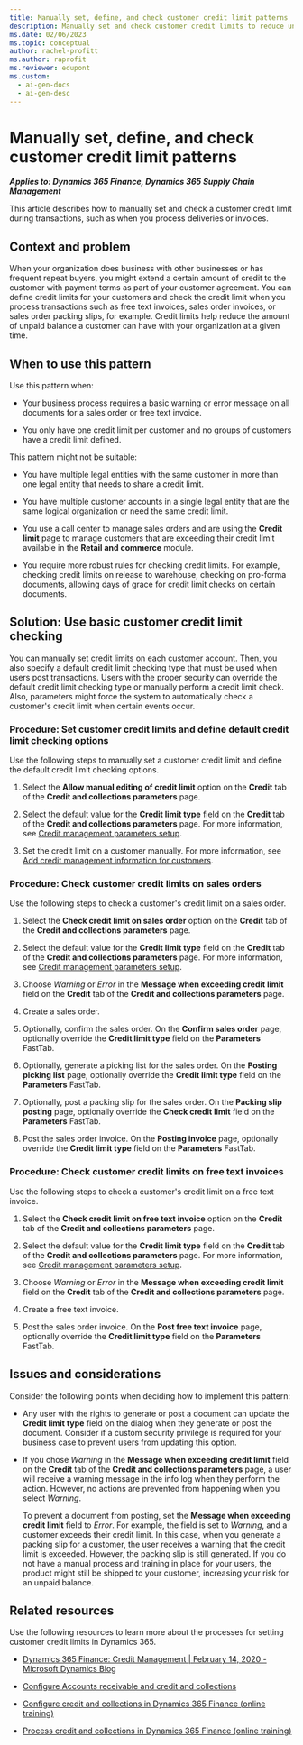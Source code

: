```yaml
---
title: Manually set, define, and check customer credit limit patterns
description: Manually set and check customer credit limits to reduce unpaid balance and protect against risk of non-payment in Dynamics 365.
ms.date: 02/06/2023
ms.topic: conceptual
author: rachel-profitt
ms.author: raprofit
ms.reviewer: edupont
ms.custom:
  - ai-gen-docs
  - ai-gen-desc
---
```


# Manually set, define, and check customer credit limit patterns

***Applies to: Dynamics 365 Finance, Dynamics 365 Supply Chain Management***

This article describes how to manually set and check a customer credit limit during transactions, such as when you process deliveries or invoices.

## Context and problem

When your organization does business with other businesses or has frequent repeat buyers, you might extend a certain amount of credit to the customer with payment terms as part of your customer agreement. You can define credit limits for your customers and check the credit limit when you process transactions such as free text invoices, sales order invoices, or sales order packing slips, for example. Credit limits help reduce the amount of unpaid balance a customer can have with your organization at a given time.

## When to use this pattern

Use this pattern when:

- Your business process requires a basic warning or error message on all documents for a sales order or free text invoice.

- You only have one credit limit per customer and no groups of customers have a credit limit defined.

This pattern might not be suitable:

- You have multiple legal entities with the same customer in more than one legal entity that needs to share a credit limit.

- You have multiple customer accounts in a single legal entity that are the same logical organization or need the same credit limit.

- You use a call center to manage sales orders and are using the **Credit limit** page to manage customers that are exceeding their credit limit available in the **Retail and commerce** module.

- You require more robust rules for checking credit limits. For example, checking credit limits on release to warehouse, checking on pro-forma documents, allowing days of grace for credit limit checks on certain documents.

## Solution: Use basic customer credit limit checking

You can manually set credit limits on each customer account. Then, you also specify a default credit limit checking type that must be used when users post transactions. Users with the proper security can override the default credit limit checking type or manually perform a credit limit check. Also, parameters might force the system to automatically check a customer's credit limit when certain events occur.  

### Procedure: Set customer credit limits and define default credit limit checking options

Use the following steps to manually set a customer credit limit and define the default credit limit checking options.

1. Select the **Allow manual editing of credit limit** option on the **Credit** tab of the **Credit and collections parameters** page.

2. Select the default value for the **Credit limit type** field on the **Credit** tab of the **Credit and collections parameters** page. For more information, see [Credit management parameters setup](/dynamics365/finance/accounts-receivable/cm-credit-mgmt-setup).

3. Set the credit limit on a customer manually. For more information, see [Add credit management information for customers](/dynamics365/finance/accounts-receivable/cm-add-credit-mgmt-information-customer#customer-information).

### Procedure: Check customer credit limits on sales orders

Use the following steps to check a customer's credit limit on a sales order.

1. Select the **Check credit limit on sales order** option on the **Credit** tab of the **Credit and collections parameters** page.

2. Select the default value for the **Credit limit type** field on the **Credit** tab of the **Credit and collections parameters** page. For more information, see [Credit management parameters setup](/dynamics365/finance/accounts-receivable/cm-credit-mgmt-setup).

3. Choose *Warning* or *Error* in the **Message when exceeding credit limit** field on the **Credit** tab of the **Credit and collections parameters** page.

4. Create a sales order.

5. Optionally, confirm the sales order. On the **Confirm sales order** page, optionally override the **Credit limit type** field on the **Parameters** FastTab.

6. Optionally, generate a picking list for the sales order. On the **Posting picking list** page, optionally override the **Credit limit type** field on the **Parameters** FastTab.

7. Optionally, post a packing slip for the sales order. On the **Packing slip posting** page, optionally override the **Check credit limit** field on the **Parameters** FastTab.

8. Post the sales order invoice. On the **Posting invoice** page, optionally override the **Credit limit type** field on the **Parameters** FastTab.

### Procedure: Check customer credit limits on free text invoices

Use the following steps to check a customer's credit limit on a free text invoice.

1. Select the **Check credit limit on free text invoice** option on the **Credit** tab of the **Credit and collections parameters** page.

2. Select the default value for the **Credit limit type** field on the **Credit** tab of the **Credit and collections parameters** page. For more information, see [Credit management parameters setup](/dynamics365/finance/accounts-receivable/cm-credit-mgmt-setup).

3. Choose *Warning* or *Error* in the **Message when exceeding credit limit** field on the **Credit** tab of the **Credit and collections parameters** page.

4. Create a free text invoice.

5. Post the sales order invoice. On the **Post free text invoice** page, optionally override the **Credit limit type** field on the **Parameters** FastTab.

## Issues and considerations

Consider the following points when deciding how to implement this pattern:

- Any user with the rights to generate or post a document can update the **Credit limit type** field on the dialog when they generate or post the document. Consider if a custom security privilege is required for your business case to prevent users from updating this option.

- If you chose *Warning* in the **Message when exceeding credit limit** field on the **Credit** tab of the **Credit and collections parameters** page, a user will receive a warning message in the info log when they perform the action. However, no actions are prevented from happening when you select *Warning*. 

  To prevent a document from posting, set the **Message when exceeding credit limit** field to *Error*. For example, the field is set to *Warning*, and a customer exceeds their credit limit. In this case, when you generate a packing slip for a customer, the user receives a warning that the credit limit is exceeded. However, the packing slip is still generated. If you do not have a manual process and training in place for your users, the product might still be shipped to your customer, increasing your risk for an unpaid balance.

## Related resources

Use the following resources to learn more about the processes for setting customer credit limits in Dynamics 365.

- [Dynamics 365 Finance: Credit Management \| February 14, 2020 - Microsoft Dynamics Blog](https://community.dynamics.com/blogs/post/?postid=48627251-aba8-4509-8f69-5c26a9652b59)

- [Configure Accounts receivable and credit and collections](/dynamics365/finance/accounts-receivable/accounts-receivables-set-up-overview)

- [Configure credit and collections in Dynamics 365 Finance (online training)](/training/modules/configure-credit-collections-dyn365-finance/)

- [Process credit and collections in Dynamics 365 Finance (online training)](/training/modules/process-credit-collections-dyn365-finance/)

<!--## Tags
*Industries:* All

*Stakeholders:* Functional consultant, Business analyst, Accounts receivable lead, Finance lead, Sales lead, Operations lead

*Products:* Dynamics 365 Finance, Dynamics 365 Supply Chain Management
